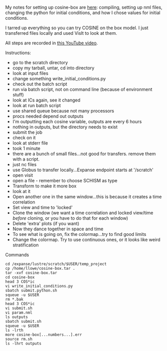 My notes for setting up cosine-box are [here](https://github.com/oybcst/CGEM/blob/main/cosine.md): compiling, setting up nml files, changing the python for initial conditions, and how I chose values for initial conditions.

I tarred up everything so you can try COSINE on the box model. I just transferred files locally and used VisIt to look at them.

All steps are recorded in [this YouTube video](https://youtu.be/4LH2LzVSkD0).

Instructions:
- go to the scratch directory
- copy my tarball, untar, cd into directory
- look at input files
- change something write_initial_conditions.py
- check out the batch script
- run via batch script, not on command line (because of environment stuff)
- look at ICs again, see it changed
- look at run batch script
- use shared queue because not many processors
- procs needed depend out outputs
- I'm outputting each cosine variable, outputs are every 6 hours
- nothing in outputs, but the directory needs to exist
- submit the job
- check on it
- look at stderr file
- took 1 minute
- there are a bunch of small files...not good for transfers.  remove them with a script.
- just nc files
- use Globus to transfer locally...Expanse endpoint starts at '/scratch'
- open visit
- open a file - remember to choose SCHISM as type
- Transform to make it more box
- look at it
- Open another one in the same window...this is because it creates a time correlation
- Set view and time to 'locked'
- Clone the window (we want a time correlation and locked view/time *before* cloning, or you have to do that for each window)
- Delete 'extra' plots (if you want)
- Now they dance together in space and time
- To see what is going on, fix the colormap...try to find good limits
- Change the colormap.  Try to use continuous ones, or it looks like weird stratification

Commands
```
cd /expanse/lustre/scratch/$USER/temp_project
cp /home/llowe/cosine-box.tar .
tar -xvf cosine-box.tar
cd cosine-box
head 3 COS*ic
vi write_initial_conditions.py
sbatch submit.python.sh
squeue -u $USER
rm *.bak
head 3 COS*ic
vi submit.sh
vi param.nml
ls outputs
sbatch submit.sh
squeue -u $USER
ls -lrth
more cosine-box[...numbers...].err
source rm.sh
ls -lhrt outputs
```
